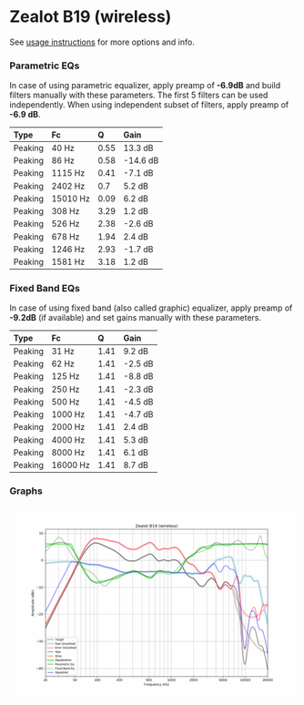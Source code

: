 # Zealot B19 (wireless)
See [usage instructions](https://github.com/jaakkopasanen/AutoEq#usage) for more options and info.

### Parametric EQs
In case of using parametric equalizer, apply preamp of **-6.9dB** and build filters manually
with these parameters. The first 5 filters can be used independently.
When using independent subset of filters, apply preamp of **-6.9 dB**.

| Type    | Fc       |    Q | Gain     |
|:--------|:---------|:-----|:---------|
| Peaking | 40 Hz    | 0.55 | 13.3 dB  |
| Peaking | 86 Hz    | 0.58 | -14.6 dB |
| Peaking | 1115 Hz  | 0.41 | -7.1 dB  |
| Peaking | 2402 Hz  | 0.7  | 5.2 dB   |
| Peaking | 15010 Hz | 0.09 | 6.2 dB   |
| Peaking | 308 Hz   | 3.29 | 1.2 dB   |
| Peaking | 526 Hz   | 2.38 | -2.6 dB  |
| Peaking | 678 Hz   | 1.94 | 2.4 dB   |
| Peaking | 1246 Hz  | 2.93 | -1.7 dB  |
| Peaking | 1581 Hz  | 3.18 | 1.2 dB   |

### Fixed Band EQs
In case of using fixed band (also called graphic) equalizer, apply preamp of **-9.2dB**
(if available) and set gains manually with these parameters.

| Type    | Fc       |    Q | Gain    |
|:--------|:---------|:-----|:--------|
| Peaking | 31 Hz    | 1.41 | 9.2 dB  |
| Peaking | 62 Hz    | 1.41 | -2.5 dB |
| Peaking | 125 Hz   | 1.41 | -8.8 dB |
| Peaking | 250 Hz   | 1.41 | -2.3 dB |
| Peaking | 500 Hz   | 1.41 | -4.5 dB |
| Peaking | 1000 Hz  | 1.41 | -4.7 dB |
| Peaking | 2000 Hz  | 1.41 | 2.4 dB  |
| Peaking | 4000 Hz  | 1.41 | 5.3 dB  |
| Peaking | 8000 Hz  | 1.41 | 6.1 dB  |
| Peaking | 16000 Hz | 1.41 | 8.7 dB  |

### Graphs
![](./Zealot%20B19%20(wireless).png)